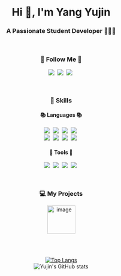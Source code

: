 
<h1 align="center">Hi 👋, I'm Yang Yujin </h1>
<h3 align="center">A Passionate Student Developer 👩🏻‍💻</h3>
<br>
<h3 align="center">🌈 Follow Me 🌈</h3>
<p align="center">
      <a href = "https://asxpyn.tistory.com"><img src= "https://img.shields.io/badge/♡ blog-hotpink?style=flat-square&logoColor=white""></a>&nbsp
      <a href="mailto:ureal980804@gmail.com"><img src = "https://img.shields.io/badge/ureal980804@gmail.com-red?style=flat-square&logo=GMail&logoColor=white""></a>&nbsp
      <a href = "https://www.instagram.com/u__real/"><img src = "https://img.shields.io/badge/u__real-blueviolet?style=flat-square&logo=Instagram&logoColor=white""></a>&nbsp
</p> 
<br>
            
<h3 align="center"> 💪 Skills </h3>
<h4 align="center">📚 Languages 📚</h4>
<p align="center">
  <img src="https://img.shields.io/badge/Swift-FA7343?style=flat-square&logo=Swift&logoColor=white"/></a>&nbsp 
  <img src="https://img.shields.io/badge/Python-3766AB?style=flat-square&logo=Python&logoColor=white"/></a>&nbsp 
  <img src= "https://img.shields.io/badge/Csharp-red?style=flat-square&logoColor=white""></a>&nbsp 
  <img src="https://img.shields.io/badge/Java-007396?style=flat-square&logo=Java&logoColor=white"/></a>&nbsp
  <br>
  <img src="https://img.shields.io/badge/C++-00599C?style=flat-square&logo=C%2B%2B&logoColor=white"/></a>&nbsp 
  <img src="https://img.shields.io/badge/CSS3-1572B6?style=flat-square&logo=CSS3&logoColor=white"/></a>&nbsp
  <img src="https://img.shields.io/badge/HTML5-E34F26?style=flat-square&logo=HTML5&logoColor=white"/></a>&nbsp
  <img src="https://img.shields.io/badge/Javascript-ffb13b?style=flat-square&logo=javascript&logoColor=white"/></a>&nbsp 
</p>



      

<h4 align="center">🔨 Tools 🔨</h4>
<p align="center">
  <img src="https://img.shields.io/badge/XCode-147EFB?style=flat-square&logo=XCode&logoColor=white"/></a>&nbsp 
  <img src="https://img.shields.io/badge/Unity-000000?style=flat-square&logo=Unity&logoColor=white"/></a>&nbsp
  <img src="https://img.shields.io/badge/Tensorflow-FF6F00?style=flat-square&logo=Tensorflow&logoColor=white"/></a>&nbsp
  <img src="https://img.shields.io/badge/Keras-D00000?style=flat-square&logo=Keras&logoColor=white"/></a>&nbsp 
</p>

<br>

<h3 align="center">💻 My Projects</h3>
<p align="center">
  <a href = "https://apps.apple.com/kr/app/%EB%B0%94%EB%A5%B8/id1552030717"><img width="75" alt="image" src="https://user-images.githubusercontent.com/70887135/123608131-7570e300-d839-11eb-8589-108d6caf9186.png">

</p>


<br>
<br>
<div align="center">

 [![Top Langs](https://github-readme-stats.vercel.app/api/top-langs/?username=uujinn&layout=compact&theme=default&card_width=444&title_color=bdd9cb&text_color=6b6e6d&bg_color=fffefa&hide_border=true)](https://github.com/uujinn)
<br>
![Yujin's GitHub stats](https://github-readme-stats.vercel.app/api?username=uujinn&count_private=true&hide=stars,prs,issues,contribs&include_all_commits=true&title_color=bdd9cb&text_color=6b6e6d&bg_color=fffefa&hide_border=true)   

</div>
